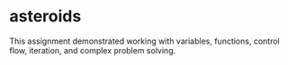 # asteroids
This assignment demonstrated working with variables, functions, control flow, iteration, and complex problem solving.
